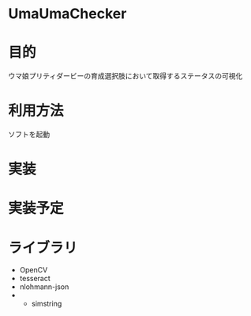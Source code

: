 # UmaUmaChecker  
# 目的
ウマ娘プリティダービーの育成選択肢において取得するステータスの可視化

# 利用方法
ソフトを起動

# 実装

# 実装予定

# ライブラリ
- OpenCV
- tesseract
- nlohmann-json
- - simstring
